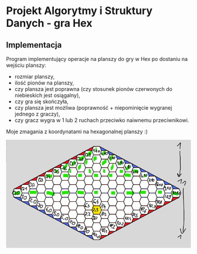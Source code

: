 # Projekt Algorytmy i Struktury Danych - gra Hex

## Implementacja
Program implementujący operacje na planszy do gry w Hex po dostaniu na wejściu planszy:
- rozmiar planszy,
- ilość pionów na planszy,
- czy plansza jest poprawna (czy stosunek pionów czerwonych do niebieskich jest osiągalny),
- czy gra się skończyła,
- czy plansza jest możliwa (poprawność + niepominięcie wygranej jednego z graczy),
- czy gracz wygra w 1 lub 2 ruchach przeciwko naiwnemu przeciwnikowi.

Moje zmagania z koordynatami na hexagonalnej planszy :)

![image](aisd_project2/coordinates_moded.png)
